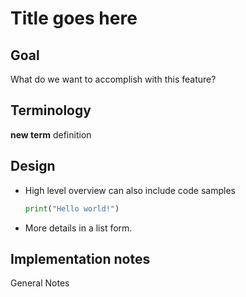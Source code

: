 # Title goes here

## Goal
What do we want to accomplish with this feature?

## Terminology

**new term** definition

## Design

* High level overview can also include code samples
  ```python
  print("Hello world!")
  ```
* More details in a list form.

## Implementation notes
General Notes
